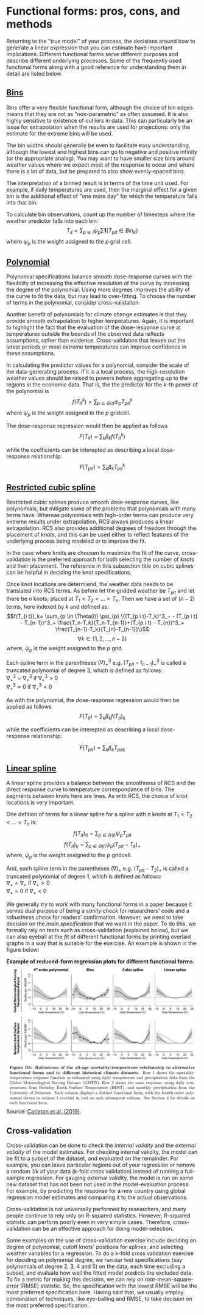 # Functional forms: pros, cons, and methods

Returning to the "true model" of your process, the decisions around how to
generate a linear expression that you can estimate have important
implications. Different functional forms serve different purposes and
describe different underlying processes. Some of the frequently used functional forms along with a good reference for understanding them in detail are listed below.

## [Bins](https://pubs.aeaweb.org/doi/pdfplus/10.1257/app.3.4.152)

Bins offer a very flexible functional form, although the choice of bin
edges means that they are not as "non-parametric" as often assumed. It
is also highly sensitive to existence of outliers in data. This can
particularly be an issue for extrapolation when the results are used
for projections: only the estimate for the extreme bins will be used.

The bin widths should generally be even to facilitate easy
understanding, although the lowest and highest bins can go to negative
and positive infinity (or the appropriate analog). You may want to
have smaller size bins around weather values where we expect most of
the response to occur and where there is a lot of data, but be
prepared to also show evenly-spaced bins.

The interpretation of a binned result is in terms of the time unit
used. For example, if daily temperatures are used, then the marginal
effect for a given bin is the additional effect of "one more day" for
which the temperature falls into that bin.

To calculate bin observations, count up the number of timesteps where
the weather predictor falls into each bin:
    $$T_{it} = \sum_{p \in i} \psi_{p} \sum \mathbf{1} \left \{  {T_{p i t} \in Bin_k} \right \}$$
    where $\psi_{p}$ is the weight assigned to the $p$ grid cell.  
    
## [Polynomial](https://en.wikipedia.org/wiki/Polynomial_regression)

Polynomial specifications balance smooth dose-response curves with the
flexibility of increasing the effective resolution of the curve by
increasing the degree of the polynomial. Using more degrees improves
the ability of the curve to fit the data, but may lead to
over-fitting. To choose the number of terms in the polynomial,
consider cross-validation.

Another benefit of polynomials for climate change estimates is that
they provide smooth extrapolation to higher temperatures. Again, it is
important to highlight the fact that the evaluation of the
dose-response curve at temperatures outside the bounds of the observed
data reflects assumptions, rather than evidence. Cross-validation that
leaves out the latest periods or most extreme temperatures can improve
confidence in these assumptions.

In calculating the predictor values for a polynomial, consider the
scale of the data-generating process. If it is a local process, the
high-resolution weather values should be raised to powers before
aggregating up to the regions in the economic data. That is, the the
predictor for the $k$-th power of the polynomial is 
    $$f(T_{it}^k)=\sum_{p \in \Theta(i)} \psi_{p} T_{p i t}^k$$ 
    where $\psi_{p}$ is the weight assigned to the $p$ gridcell.  
    
The dose-response regression would then be applied as follows
    $$F(T_{it})=\sum_{k} \beta_k f(T_{it}^k)$$
	
while the coefficients can be interepted as describing a local
dose-response relationship:
    $$F(T_{pit})=\sum_{k} \beta_k T_{pit}^k$$

## [Restricted cubic spline](https://support.sas.com/resources/papers/proceedings16/5621-2016.pdf)

Restricted cubic splines produce smooth dose-response curves, like
polynomials, but mitigate some of the problems that polynomials with
many terms have. Whereas polynomials with high-order terms can produce
very extreme results under extrapolation, RCS always produces a linear
extrapolation. RCS also provides additional degrees of freedom through
the placement of knots, and this can be used either to reflect
features of the underlying process being modeled or to improve the
fit.

In the case where knots are choosen to maximize the fit of the curve,
cross-validation is the preferred approach for both selecting the
number of knots and their placement. The reference in this subsection
title on cubic splines can be helpful in deciding the knot
specifications.

Once knot locations are determiend, the weather data needs to be
translated into RCS terms. As before let the gridded weather be $T_{p
i t}$ and let there be $n$ knots, placed at $T_1<T_2<...<T_n$. Then we
have a set of $(n-2)$ terms, here indexed by $k$ and defined as:
    $$f(T_{i t})_k= \sum_{p \in \Theta(i)} \psi_{p} \{(T_{p i
	t}-T_k)^3_+ - (T_{p i t} - T_{n-1})^3_+
	\frac{T_n-T_k}{T_n-T_{n-1}}+(T_{p i t} - T_{n})^3_+ \frac{T_{n-1}-T_k}{T_{n}-T_{n-1}}\}$$ $$\forall k \in \{1,2,...,n-2\}$$ 
    where, $\psi_{p}$ is the weight assigned to the $p$ grid.  
    
Each spline term in the parentheses $(\nabla)^3_+$ e.g. $(T_{p i t} - t_{n-1})^3_+$ is called a truncated           polynomial of degree 3, which is defined as follows:  
    $\nabla^3_+=\nabla^3_+$ if $\nabla^3_+>0$  
    $\nabla^3_+=0$ if $\nabla^3_+<0$  
    
As with the polynomial, the dose-response regression would then be applied as follows
    $$F(T_{it})=\sum_{k} \beta_k f(T_{it})_k$$
	
while the coefficients can be interepted as describing a local
dose-response relationship:

$$F(T_{pit})=\sum_{k} \beta_k {T_{pit}}_k$$

## [Linear spline](https://web.archive.org/web/20200226044201/http://people.stat.sfu.ca/~cschwarz/Consulting/Trinity/Phase2/TrinityWorkshop/Workshop-handouts/TW-04-Intro-splines.pdf)

A linear spline provides a balance between the smoothness of RCS and
the direct response curve to temperature correspondance of bins. The
segments between knots here are lines. As with RCS, the choice of knot
locations is very important.

One defition of terms for a linear spline for a spline with $n$ knots at
$T_1<T_2<...<T_n$ is:
    $$f(T_{it})_0=\sum_{p \in \Theta(i)} \psi_{p} T_{p i t}$$
    $$f(T_{it})_k=\sum_{p \in \Theta(i)} \psi_{p} (T_{p i t}-T_k)_+$$
    where, $\psi_{p}$ is the weight assigned to the $p$ gridcell.  

And, each spline term in the parentheses $(\nabla)_+$ e.g. $(T_{p i t} - T_2)_+$ is called a truncated polynomial of degree 1, which is defined as follows:  
    $\nabla_+=\nabla_+$ if $\nabla_+>0$  
    $\nabla_+=0$ if $\nabla_+<0$  

We generally try to work with many functional forms in a paper because it serves dual purpose of being a *sanity check* for researchers' code and a *robustness check* for readers' confirmation. However, we need to take decision on the *main specification* that we want in the paper. To do this, we formally rely on tests such as cross-validation (explained below), but we can also eyeball at the *fit* of different functional forms by printing overlaid graphs in a way that is suitable for the exercise. An example is shown in the figure below:

**Example of reduced-form regression plots for different functional forms**
![Data from  Greenstone et al. (2019)!](images/fform_cil.JPG)
Source: [Carleton et al. (2019)](https://papers.ssrn.com/sol3/papers.cfm?abstract_id=3224365).

## Cross-validation

Cross-validation can be done to check the *internal validity* and the *external validity* of the model estimates. For checking
internal validity, the model can be fit to a subset of the dataset,
and evaluated on the remainder. For example, you can leave particular
regions out of your regression or remove a random *1/k* of your data
(k-fold cross validation) instead of running a full-sample
regression. For gauging external validity, the model is run on some new dataset that has not been not used in the model-evaluation process. For example, by predicting the response for a new country using global regression model estimates and comparing it to the actual observations.  

Cross-validation is not universally performed by researchers, and many
people continue to rely only on R-squared statistics. However,
R-squared statistic can perform poorly even in very simple cases. Therefore, cross-validation can be an effective approach for doing model-selection.  

Some examples on the use of cross-validation exercise include deciding
on degree of polynomial, cutoff knots' positions for splines,
and selecting weather variables for a regression. To do a k-fold cross
validation exercise for deciding on polynomial degree, we run our test
specifications (say polynomials of degree 2, 3, 4 and 5) on the data,
each time excluding a subset, and evaluate how well the fitted model
predicts the excluded data. To fix a metric for making this decision,
we can rely on root-mean-square-error (RMSE) statistic. So, the
specification with the lowest RMSE will be the most preferred
specification here. Having said that, we usually employ combination of
techniques, like eye-balling and RMSE, to take decision on the most preferred specification.
